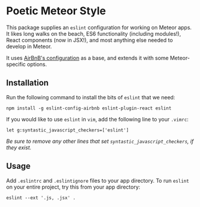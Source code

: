 # Poetic Meteor Style

This package supplies an `eslint` configuration for working on Meteor apps.
It likes long walks on the beach, ES6 functionality (including modules!),
React components (now in JSX!), and most anything else needed to develop in
Meteor.

It uses [AirBnB's configuration](https://github.com/airbnb/javascript) as a
 base, and extends it with some Meteor-specific options.

## Installation
Run the following command to install the bits of `eslint` that we need:

`npm install -g eslint-config-airbnb eslint-plugin-react eslint`

If you would like to use `eslint` in `vim`, add the following line to your
`.vimrc`:

`let g:syntastic_javascript_checkers=['eslint']`

*Be sure to remove any other lines that set `syntastic_javascript_checkers`,
 if they exist.*

## Usage
Add `.eslintrc` and `.eslintignore` files to your app directory. To run
`eslint` on your entire project, try this from your app directory:

`eslint --ext '.js, .jsx' .`
